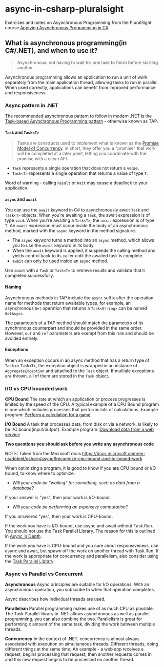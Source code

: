 # async-in-csharp-pluralsight

Exercises and notes on Asynchronous Programming from the PluralSight course [Applying Asynchronous Programming in C#](https://app.pluralsight.com/library/courses/applying-asynchronous-programming-c-sharp/table-of-contents)

## What is asynchronous programming(in C#/.NET), and when to use it?

> Asynchronous: not having to wait for one task to finish before starting another.

Asynchronous programming allows an application to run a unit of work separately from the main application thread, allowing tasks to run in parallel. When used correctly, applications can benefit from improved performance and responsiveness.

### Async pattern in .NET

The recommended asynchronous pattern to follow in modern .NET is the [Task-based Asynchronous Programming pattern](https://docs.microsoft.com/en-us/dotnet/standard/asynchronous-programming-patterns/task-based-asynchronous-pattern-tap) - otherwise known as TAP.

#### `Task` and `Task<T>`

> Tasks are constructs used to implement what is known as the [Promise Model of Concurrency](https://en.wikipedia.org/wiki/Futures_and_promises). In short, they offer you a "promise" that work will be completed at a later point, letting you coordinate with the promise with a clean API.

* `Task` represents a single operation that does not return a value.
* `Task<T>` represents a single operation that returns a value of type `T`.

Word of warning - calling `Result` or `Wait` may cause a deadlock to your application.

#### `async` and `await`
You can use the `await` keyword in C# to asynchronously await `Task` and `Task<T>` objects. When you're awaiting a `Task`, the await expression is of type `void`. When you're awaiting a `Task<T>`, the `await` expression is of type `T`. An `await` expression must occur inside the body of an asynchronous method, marked with the `async` keyword in the method signature.

* The `async` keyword turns a method into an `async` method, which allows you to use the `await` keyword in its body.
* When the `await` keyword is applied, it suspends the calling method and yields control back to its caller until the awaited task is complete.
* `await` can only be used inside an `async` method.

Use `await` with a `Task` or `Task<T>` to retrieve results and validate that it completed successfully.

#### Naming

Asynchronous methods in TAP include the `async` suffix after the operation name for methods that return awaitable types, for example, an asynchronous `Get` operation that returns a `Task<String>` can be named `GetAsync`.

The parameters of a TAP method should match the parameters of its synchronous counterpart and should be provided in the same order. However, `out` and `ref` parameters are exempt from this rule and should be avoided entirely.

#### Exceptions

When an exception occurs in an async method that has a return type of `Task` or `Task<T>`, the exception object is wrapped in an instance of `AggregateException` and attached to the `Task` object. If multiple exceptions are thrown, all of them are stored in the `Task` object.

### I/O vs CPU bounded work

**CPU Bound** The rate at which an application or process progresses is limited by the speed of the CPU. A typical example of a CPU Bound program is one which includes processes that performs lots of calculations. Example program: [Perform a calculation for a game](https://docs.microsoft.com/en-us/dotnet/csharp/async#cpu-bound-example-perform-a-calculation-for-a-game)

**I/O Bound** A task that processes data, from disk or via a network, is likely to be I/O bound(input/output). Example program: [Download data from a web service](https://docs.microsoft.com/en-us/dotnet/csharp/async#io-bound-example-download-data-from-a-web-service)

**Two questions you should ask before you write any asynchronous code**

NOTE: Taken from the Microsoft docs https://docs.microsoft.com/en-us/dotnet/csharp/async#recognize-cpu-bound-and-io-bound-work

When optimizing a program, it is good to know if you are CPU bound or I/O bound, to know where to optimize.

* *Will your code be "waiting" for something, such as data from a database?*

If your answer is "yes", then your work is I/O-bound.

* *Will your code be performing an expensive computation?*

If you answered "yes", then your work is CPU-bound.

If the work you have is I/O-bound, use async and await without Task.Run. You should not use the Task Parallel Library. The reason for this is outlined in [Async in Depth](https://docs.microsoft.com/en-us/dotnet/standard/async-in-depth).

If the work you have is CPU-bound and you care about responsiveness, use async and await, but spawn off the work on another thread with Task.Run. If the work is appropriate for concurrency and parallelism, also consider using the [Task Parallel Library](https://docs.microsoft.com/en-us/dotnet/standard/parallel-programming/task-parallel-library-tpl).


### Async vs Parallel vs Concurrent

**Asynchronous** 
Async principles are suitable for I/O operations. With an asynchronous operation, you subscribe to when that operation completes.

Async describes how individual threads are used. 

**Parallelism** 
Parallel programming makes use of as much CPU as possible. The Task Parallel library in .NET allows asynchronous as well as parallel programming, you can also combine the two. Parallelism is great for performing x amount of the same task, dividing the work between multiple threads.

**Concurrency**
In the context of .NET, concurrency is almost always associated with execution on simultaneous threads. Different threads, doing different things at the same time. An example - a web app receives a request, begins processing that request, then another requests comes in and this new request begins to be processed on another thread.